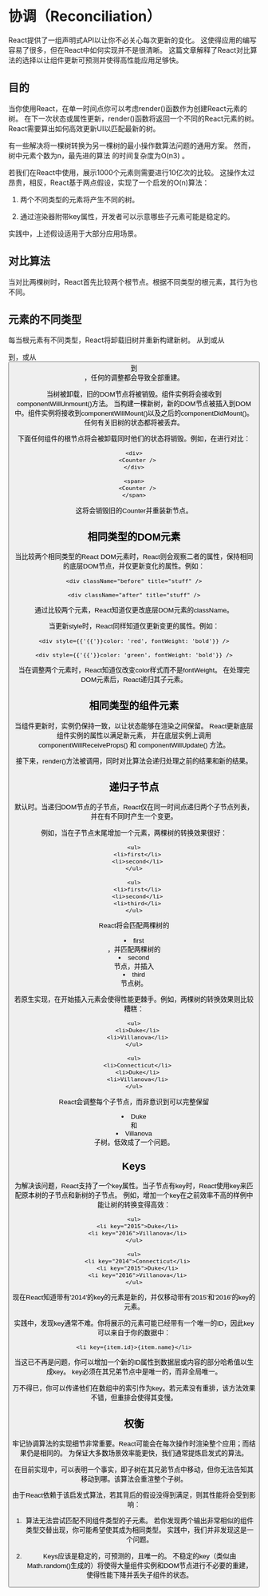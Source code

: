 # 协调（Reconciliation）
React提供了一组声明式API以让你不必关心每次更新的变化。
这使得应用的编写容易了很多，但在React中如何实现并不是很清晰。
这篇文章解释了React对比算法的选择以让组件更新可预测并使得高性能应用足够快。

## 目的

当你使用React，在单一时间点你可以考虑render()函数作为创建React元素的树。
在下一次状态或属性更新，render()函数将返回一个不同的React元素的树。
React需要算出如何高效更新UI以匹配最新的树。

有一些解决将一棵树转换为另一棵树的最小操作数算法问题的通用方案。
然而，树中元素个数为n，最先进的算法 的时间复杂度为O(n3) 。

若我们在React中使用，展示1000个元素则需要进行10亿次的比较。
这操作太过昂贵，相反，React基于两点假设，实现了一个启发的O(n)算法：

1. 两个不同类型的元素将产生不同的树。

2. 通过渲染器附带key属性，开发者可以示意哪些子元素可能是稳定的。

实践中，上述假设适用于大部分应用场景。

## 对比算法

当对比两棵树时，React首先比较两个根节点。根据不同类型的根元素，其行为也不同。

## 元素的不同类型

每当根元素有不同类型，React将卸载旧树并重新构建新树。
从<a>到<img>或从<Article>到<Comment>，或从<Button> 到 <div>，任何的调整都会导致全部重建。

当树被卸载，旧的DOM节点将被销毁。组件实例将会接收到componentWillUnmount()方法。
当构建一棵新树，新的DOM节点被插入到DOM中。组件实例将接收到componentWillMount()以及之后的componentDidMount()。
任何有关旧树的状态都将被丢弃。

下面任何组件的根节点将会被卸载同时他们的状态将销毁。例如，在进行对比：

	<div>
      <Counter />
    </div>
    
    <span>
      <Counter />
    </span>
    
这将会销毁旧的Counter并重装新节点。

## 相同类型的DOM元素

当比较两个相同类型的React DOM元素时，React则会观察二者的属性，保持相同的底层DOM节点，并仅更新变化的属性。例如：

	<div className="before" title="stuff" />
    
    <div className="after" title="stuff" />
    
通过比较两个元素，React知道仅更改底层DOM元素的className。

当更新style时，React同样知道仅更新变更的属性。例如：

	<div style={{'{{'}}color: 'red', fontWeight: 'bold'}} />
    
    <div style={{'{{'}}color: 'green', fontWeight: 'bold'}} />
    
当在调整两个元素时，React知道仅改变color样式而不是fontWeight。
在处理完DOM元素后，React递归其子元素。

## 相同类型的组件元素

当组件更新时，实例仍保持一致，以让状态能够在渲染之间保留。
React更新底层组件实例的属性以满足新元素，
并在底层实例上调用componentWillReceiveProps() 和 componentWillUpdate() 方法。

接下来，render()方法被调用，同时对比算法会递归处理之前的结果和新的结果。

## 递归子节点

默认时。当递归DOM节点的子节点，React仅在同一时间点递归两个子节点列表，并在有不同时产生一个变更。

例如，当在子节点末尾增加一个元素，两棵树的转换效果很好：

	<ul>
      <li>first</li>
      <li>second</li>
    </ul>
    
    <ul>
      <li>first</li>
      <li>second</li>
      <li>third</li>
    </ul>
 
React将会匹配两棵树的<li>first</li>，并匹配两棵树的<li>second</li> 节点，并插入<li>third</li>节点树。

若原生实现，在开始插入元素会使得性能更棘手。例如，两棵树的转换效果则比较糟糕：

	<ul>
      <li>Duke</li>
      <li>Villanova</li>
    </ul>
    
    <ul>
      <li>Connecticut</li>
      <li>Duke</li>
      <li>Villanova</li>
    </ul>
    
React会调整每个子节点，而非意识到可以完整保留<li>Duke</li> 和 <li>Villanova</li>子树。低效成了一个问题。

## Keys

为解决该问题，React支持了一个key属性。当子节点有key时，React使用key来匹配原本树的子节点和新树的子节点。
例如，增加一个key在之前效率不高的样例中能让树的转换变得高效：

	<ul>
      <li key="2015">Duke</li>
      <li key="2016">Villanova</li>
    </ul>
    
    <ul>
      <li key="2014">Connecticut</li>
      <li key="2015">Duke</li>
      <li key="2016">Villanova</li>
    </ul>
    
现在React知道带有'2014'的key的元素是新的，并仅移动带有'2015'和'2016'的key的元素。

实践中，发现key通常不难。你将展示的元素可能已经带有一个唯一的ID，因此key可以来自于你的数据中：

	<li key={item.id}>{item.name}</li>
	
当这已不再是问题，你可以增加一个新的ID属性到数据层或内容的部分哈希值以生成key。
key必须在其兄弟节点中是唯一的，而非全局唯一。

万不得已，你可以传递他们在数组中的索引作为key。若元素没有重排，该方法效果不错，但重排会使得其变慢。

## 权衡

牢记协调算法的实现细节非常重要。React可能会在每次操作时渲染整个应用；而结果仍是相同的。
为保证大多数场景效率能更快，我们通常提炼启发式的算法。

在目前实现中，可以表明一个事实，即子树在其兄弟节点中移动，但你无法告知其移动到哪。该算法会重渲整个子树。

由于React依赖于该启发式算法，若其背后的假设没得到满足，则其性能将会受到影响：

1. 算法无法尝试匹配不同组件类型的子元素。
若你发现两个输出非常相似的组件类型交替出现，你可能希望使其成为相同类型。
实践中，我们并非发现这是一个问题。

2. Keys应该是稳定的，可预测的，且唯一的。
不稳定的key（类似由Math.random()生成的）将使得大量组件实例和DOM节点进行不必要的重建，
使得性能下降并丢失子组件的状态。